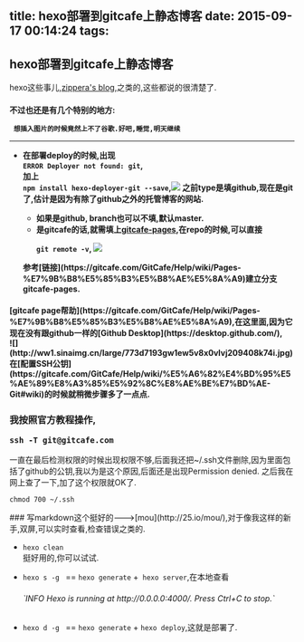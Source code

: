 title: hexo部署到gitcafe上静态博客
date: 2015-09-17 00:14:24
tags:
---
## hexo部署到gitcafe上静态博客

hexo这些事儿,[zippera's blog](http://zipperary.com/2013/05/28/hexo-guide-1/),之类的,这些都说的很清楚了.
<h4>
不过也还是有几个特别的地方:

` 想插入图片的时候竟然上不了谷歌.好吧,睡觉,明天继续`

---
 * 在部署deploy的时候,出现<br>`ERROR Deployer not found: git`,<br>加上<br>`npm install hexo-deployer-git --save`,![](http://ww2.sinaimg.cn/large/773d7193gw1ew5uv0hjdmj214y0qigop.jpg)
 之前type是填github,现在是git了,估计是因为有除了github之外的托管博客的网站.
 	* 如果是github, branch也可以不填,默认master.
 	* 是gitcafe的话,就需填上[gitcafe-pages](https://gitcafe.com/GitCafe/Help/wiki/Pages-%E7%9B%B8%E5%85%B3%E5%B8%AE%E5%8A%A9),在repo的时候,可以直接<p>`git remote -v`,
 	![](http://ww1.sinaimg.cn/large/773d7193gw1ew5wa637w6j20n403240i.jpg)
 	
 	<p>参考[链接](https://gitcafe.com/GitCafe/Help/wiki/Pages-%E7%9B%B8%E5%85%B3%E5%B8%AE%E5%8A%A9)建立分支gitcafe-pages.
 	
<h4>
	[gitcafe page帮助](https://gitcafe.com/GitCafe/Help/wiki/Pages-%E7%9B%B8%E5%85%B3%E5%B8%AE%E5%8A%A9),在这里面,因为它现在没有跟github一样的[Github Desktop](https://desktop.github.com/),<br>![](http://ww1.sinaimg.cn/large/773d7193gw1ew5v8x0vlvj209408k74i.jpg)<br>在[配置SSH公钥](https://gitcafe.com/GitCafe/Help/wiki/%E5%A6%82%E4%BD%95%E5%AE%89%E8%A3%85%E5%92%8C%E8%AE%BE%E7%BD%AE-Git#wiki)的时候就稍微步骤多了一点点. 

### 我按照官方教程操作,<p>```ssh -T git@gitcafe.com```

一直在最后检测权限的时候出现权限不够,后面我还把~/.ssh文件删除,因为里面包括了github的公钥,我以为是这个原因,后面还是出现Permission denied.
之后我在网上查了一下,加了这个权限就OK了.<p>`chmod 700 ~/.ssh`
<p>


<h7>
### 写markdown这个挺好的--->[mou](http://25.io/mou/),对于像我这样的新手,双屏,可以实时查看,检查错误之类的.

* `hexo clean` <br>挺好用的,你可以试试.

* `hexo s -g ` == `hexo generate` +` hexo server`,在本地查看

	<h6>`INFO  Hexo is running at http://0.0.0.0:4000/. Press Ctrl+C to stop.`

* `hexo d -g ` == `hexo generate` + `hexo deploy`,这就是部署了. 


 	

